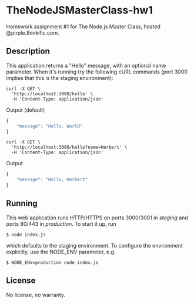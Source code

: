 # TheNodeJSMasterClass-hw1
Homework assignment #1 for The Node.js Master Class, hosted @pirple.thinkific.com.

## Description
This application returns a "Hello" message, with an optional name parameter. When it's running try the following cURL commands (port 3000 implies that this is the staging environment):
```
curl -X GET \
  'http://localhost:3000/hello' \
  -H 'Content-Type: application/json'
```
Output (default)
```javascript
{
    "message": "Hello, World"
}
```
```
curl -X GET \
  'http://localhost:3000/hello?name=Herbert' \
  -H 'Content-Type: application/json'
```
Output
```javascript
{
    "message": "Hello, Herbert"
}
```

## Running
This web application runs HTTP/HTTPS on ports 3000/3001 in *staging* and ports 80/443 in *production*. To start it up, run
```
$ node index.js
```
which defaults to the staging environment. To configure the environment explicitly, use the NODE_ENV parameter, e.g.
```
$ NODE_ENV=production node index.js
```

## License
No license, no warranty.

